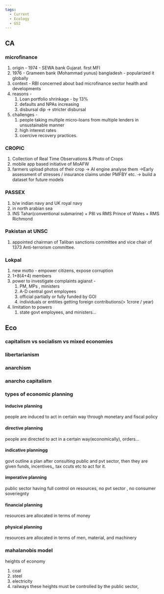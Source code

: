 ```yaml
---
tags:
  - Current
  - Ecology
  - GS2
---
```


## CA
### microfinance
1. origin - 1974 - SEWA bank Gujarat. first MFI
2. 1976 - Grameen bank (Mohammad yunus) bangladesh - popularized it globally
3. context - RBI concerned about bad microfinance sector health and developments
4. reasons - 
	1. Loan portfolio shrinkage - by 13%
	2. defaults and NPAs increasing
	3. disbursal dip -> stricter disbursal
5. challenges - 
	1. people taking multiple micro-loans from multiple lenders in unsustainable manner
	2. high interest rates
	3. coercive recovery practices.
### CROPIC
1. Collection of Real Time Observations & Photo of Crops
2. mobile app based initiative of MoAFW
3. farmers upload photos of their crop -> AI engine analyse them ->Early assessment of stresses / insurance claims under PMFBY etc. -> build a dataset for future models
### PASSEX
1. b/w indian navy and UK royal navy
2. in north arabian sea
3. INS Tahar(conventional submarine) + P8I vs RMS Prince of Wales + RMS Richmond
### Pakistan at UNSC
1. appointed chairman of Taliban sanctions committee and vice chair of 1373 Anti-terrorism committee.
### Lokpal
1. new motto - empower citizens, expose corruption
2. 1+8(4+4) members
3. power to investigate complaints agianst - 
	1. PM, MPs , ministers
	2. A-D central govt employees
	3. official partially or fully funded by GOI
	4. individuals or entities getting foreign contributions(> 1crore / year)
4. limitation to powers
	1. state govt employees, and ministers... 

## Eco
### capitalism vs socialism vs mixed economies
### libertarianism
### anarchism
### anarcho capitalism
### types of economic planning
#### inducive planning
people are induced to act in certain way through monetary and fiscal policy
#### directive planning
people are directed to act in a certain way(economically), orders...
#### indicative planningg
govt outline a plan after consulting public and pvt sector, then they are given funds, incentives,, tax ccuts etc to act for it.
#### imperative planning
public sector having full control on resources, no pvt sector , no consumer soveriegnty
#### financial planning
resources are allocated in terms of money
#### physical planning
resources are allocated in terms of men, material, and machinery

### mahalanobis model
heights of economy
1. coal 
2. steel
3. electricity
4. railways
these heights must be controlled by the public sector,
